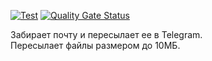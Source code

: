 [![Test](https://github.com/mail2telegram/mail-proxy/workflows/Test/badge.svg)](https://github.com/mail2telegram/mail-proxy/actions?query=workflow%3ATest)
[![Quality Gate Status](https://sonarcloud.io/api/project_badges/measure?project=mail2telegram_mail-proxy&metric=alert_status)](https://sonarcloud.io/dashboard?id=mail2telegram_mail-proxy)

Забирает почту и пересылает ее в Telegram.  
Пересылает файлы размером до 10МБ.  
